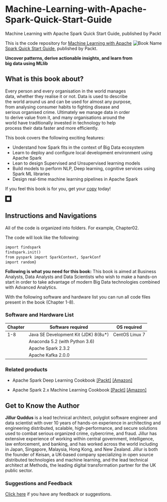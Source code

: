 # Machine-Learning-with-Apache-Spark-Quick-Start-Guide
Machine Learning with Apache Spark Quick Start Guide, published by Packt

<a href="https://www.packtpub.com/big-data-and-business-intelligence/machine-learning-apache-spark-quick-start-guide?utm_source=github&utm_medium=repository&utm_campaign=9781789346565"><img src="https://www.packtpub.com/sites/default/files/9781789346565.png" alt="Book Name" height="256px" align="right"></a>

This is the code repository for [Machine Learning with Apache Spark Quick Start Guide](https://www.packtpub.com/big-data-and-business-intelligence/machine-learning-apache-spark-quick-start-guide?utm_source=github&utm_medium=repository&utm_campaign=9781789346565), published by Packt.

**Uncover patterns, derive actionable insights, and learn from big data using MLlib**

## What is this book about?
Every person and every organisation in the world manages data, whether they realise it or not. Data is used to describe the world around us and can be used for almost any purpose, from analysing consumer habits to fighting disease and serious organised crime. Ultimately we manage data in order to derive value from it, and many organisations around the world have traditionally invested in technology to help process their data faster and more efficiently.

This book covers the following exciting features: 
* Understand how Spark fits in the context of Big Data ecosystem
* Learn to deploy and configure local development environment using Apache Spark
* Lean to design Supervised and Unsupervised learning models
* Build models to perform NLP, Deep learning, cognitive services using Spark ML libraries
* Design real-time machine learning pipelines in Apache Spark

If you feel this book is for you, get your [copy](https://www.amazon.com/dp/1789346568) today!

<a href="https://www.packtpub.com/?utm_source=github&utm_medium=banner&utm_campaign=GitHubBanner"><img src="https://raw.githubusercontent.com/PacktPublishing/GitHub/master/GitHub.png" 
alt="https://www.packtpub.com/" border="5" /></a>


## Instructions and Navigations
All of the code is organized into folders. For example, Chapter02.

The code will look like the following:
```
import findspark
findspark.init()
from pyspark import SparkContext, SparkConf
import random}
```

**Following is what you need for this book:**
This book is aimed at Business Analysts, Data Analysts and Data Scientists who wish to make a hands-on start in order to take advantage of modern Big Data technologies combined with Advanced Analytics.

With the following software and hardware list you can run all code files present in the book (Chapter 1-8).

### Software and Hardware List

| Chapter  | Software required                   | OS required                        |
| -------- | ------------------------------------| -----------------------------------|
| 1-8      | Java SE Development Kit (JDK) 8(8u*)| CentOS Linux 7                     |
|          | Anaconda 5.2 (with Python 3.6)      |                                    |
|          | Apache Spark 2.3.2                  |                                    |
|          | Apache Kafka 2.0.0                  |                                    |


### Related products <Other books you may enjoy>
* Apache Spark Deep Learning Cookbook [[Packt]](https://www.packtpub.com/big-data-and-business-intelligence/apache-spark-deep-learning-cookbook?utm_source=github&utm_medium=repository&utm_campaign=9781788474221) [[Amazon]](https://www.amazon.com/dp/1788474228)

* Apache Spark 2.x Machine Learning Cookbook [[Packt]](https://www.packtpub.com/big-data-and-business-intelligence/apache-spark-machine-learning-cookbook?utm_source=github&utm_medium=repository&utm_campaign=9781783551606) [[Amazon]](https://www.amazon.com/dp/1783551607)

## Get to Know the Author
**Jillur Quddus**
is a lead technical architect, polyglot software engineer and data scientist with over 10 years of hands-on experience in architecting and engineering distributed, scalable, high-performance, and secure solutions used to combat serious organized crime, cybercrime, and fraud. Jillur has extensive experience of working within central government, intelligence, law enforcement, and banking, and has worked across the world including in Japan, Singapore, Malaysia, Hong Kong, and New Zealand. Jillur is both the founder of Keisan, a UK-based company specializing in open source distributed technologies and machine learning, and the lead technical architect at Methods, the leading digital transformation partner for the UK public sector.


### Suggestions and Feedback
[Click here](https://docs.google.com/forms/d/e/1FAIpQLSdy7dATC6QmEL81FIUuymZ0Wy9vH1jHkvpY57OiMeKGqib_Ow/viewform) if you have any feedback or suggestions.
